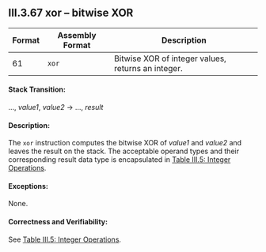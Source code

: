 ## III.3.67 xor &ndash; bitwise XOR

 | Format | Assembly Format | Description
 | ---- | ---- | ----
 | 61 | `xor` | Bitwise XOR of integer values, returns an integer.

#### Stack Transition:

&hellip;, _value1_, _value2_ &rarr; &hellip;, _result_

#### Description:

The `xor` instruction computes the bitwise XOR of _value1_ and _value2_ and leaves the result on the stack. The acceptable operand types and their corresponding result data type is encapsulated in [Table III.5: Integer Operations](#todo-missing-hyperlink).

#### Exceptions:

None.

#### Correctness and Verifiability:

See [Table III.5: Integer Operations](#todo-missing-hyperlink).
